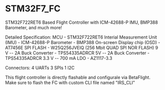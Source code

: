 # STM32F7_FC
STM32F722RET6 Based Flight Controller with ICM-42688-P IMU, BMP388 Barometer, and much more!

Detailed Specification:
MCU - STM32F722RET6
Interial Measurement Unit (IMU) - ICM-42688-P
Barometer - BMP388
On-screen Display chip (OSD) - AT7456E
SPI FLASH - W25Q256JVEIQ (256 Mbit QUAD SPI NOR FLASH)
9 V -- 2A Buck Converter - TPS54335ADRCR
5V -- 2A Buck Converter - TPS54335ADRCR
3.3 V -- 700 mA LDO - AZ1117-3.3

Connectors:
4 UARTs
3 SPIs
1 I2C

This flight controller is directly flashable and configurale via BetaFlight. Make sure to flash the FC with custom CLI file named "IRS_CLI"
